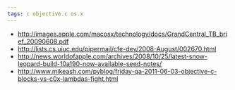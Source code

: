 ```yaml
---
tags: c objective.c os.x
---
```


-   <http://images.apple.com/macosx/technology/docs/GrandCentral_TB_brief_20090608.pdf>
-   <http://lists.cs.uiuc.edu/pipermail/cfe-dev/2008-August/002670.html>
-   <http://news.worldofapple.com/archives/2008/10/25/latest-snow-leopard-build-10a190-now-available-seed-notes/>
-   <http://www.mikeash.com/pyblog/friday-qa-2011-06-03-objective-c-blocks-vs-c0x-lambdas-fight.html>

